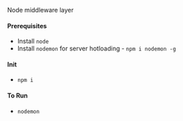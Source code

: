 Node middleware layer


#### Prerequisites
* Install ``node``
* Install ``nodemon`` for server hotloading - ``npm i nodemon -g``

#### Init
* ``npm i``

#### To Run
* ``nodemon``
